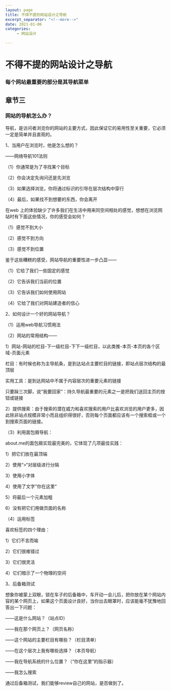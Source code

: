 ```yaml
---
layout: page
title: 不得不提的网站设计之导航
excerpt_separator: "<!--more-->"
date: 2021-01-06
categories:
     - 网站设计

---
```


# 不得不提的网站设计之导航
### 每个网站最重要的部分是其导航菜单
## 章节三
<!--more-->
### 网站的导航怎么办？
导航，是访问者浏览你的网站的主要方式，因此保证它的易用性至关重要，它必须一定是简单并且直观的。

1、当用户在浏览时，他是怎么想的？

——网络导航101法则

（1）你通常是为了寻找某个目标

（2）你会决定先询问还是先浏览

（3）如果选择浏览，你将通过标识的引导在层次结构中穿行

（4）最后，如果找不到想要的东西，你会离开

在web 上的体验缺少了许多我们在生活中用来同空间相处的感觉，想想在浏览网站时有下面这些情况，你的感受会如何？

（1）感觉不到大小

（2）感觉不到方向

（3）感觉不到位置

鉴于这些糟糕的感受，网站导航的重要性进一步凸显——

（1）它给了我们一些固定的感觉

（2）它告诉我们当前的位置

（3）它告诉我们如何使用网站

（4）它给了我们对网站建造者的信心

2、如何设计一个好的网站导航？

（1）运用web导航习惯用法

（2）网站的常用结构——

1）网站-网站的栏目-下一级栏目-下下一级栏目，以此类推-本页-本页的各个区域-页面元素

栏目：有时候也称为主导航条，是到达站点主要栏目的链接，即站点层次结构的最顶层

实用工具：是到达网站中不属于内容层次的重要元素的链接

只要跺三次脚，说“我要回家”：持久导航最重要的元素之一是把我们送回主页的按钮或链接

2）提供搜索：由于搜索的潜在威力和喜欢搜索的用户比喜欢浏览的用户更多，因此除非站点规模非常小而且组织得很好，否则每个页面都应该有一个搜索框或一个到搜索页面的链接。

（3）利用面包屑导航：

about.me的面包屑实现最完美的，它体现了几项最佳实践：

1）把它们放在最顶端

2）使用“>“对层级进行分隔

3）使用小字体

4）使用了文字”你在这里“

5）将最后一个元素加粗

6）没有把它们用做页面的名称

（4）运用标签

喜欢标签的四个理由：

1）它们不言而喻

2）它们很难错过

3）它们很灵活

4）它们暗示了一个物理的空间

3、后备箱测试

想象你被蒙上双眼，锁在车子的后备箱中，车开动一会儿后，把你放在某个网站内容的某个网页上，如果这个页面设计良好，当你出去眼罩时，应该能毫不犹豫地回答出一下问题：

——这是什么网站？（站点ID）

——我在那个网页上？（网页名称）

——这个网站的主要栏目有哪些？（栏目清单）

——在这个层次上我有哪些选择？（本页导航）

——我在导航系统的什么位置？（“你在这里”的指示器）

——我怎么搜索

通过后备箱测试，我们能够review自己的网站，是否做到了。
